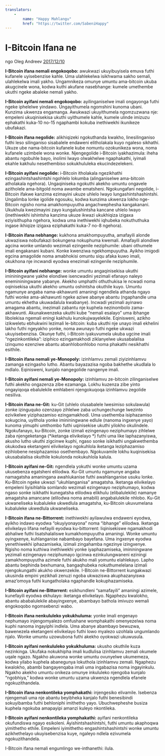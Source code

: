 ```yaml
---
translators: 
    - 
        name: "Happy Mahlangu"
        href: "https://twitter.com/SabeniHappy"
---
```

# I-Bitcoin Ifana ne

ngo Oleg Andreev [2017/12/10](https://oleganza.com/all/bitcoin-is-like/)

<LanguageDropdown/>

**I-Bitcoin ifana nemali engokoqobo:** awukwazi ukuyibuyisela emuva futhi kufanele uyisebenzise kahle. Uma ulahlekelwa isikhwama sakho semali, ulahlekelwa imali yakho. Ungamnikeza omunye umuntu ama-bitcoin ukuba akugcinele wona, kodwa kuthi akufane nasebhange: kumele umethembe ukuthi ngeke abaleke nemali yakho.

**I-Bitcoin ayifani nemali engokoqobo:** ayilinganiselwe imali ongayonga futhi ngeke iphelelwe yindawo. Ungayithumela ngomshini kunoma ubani. Kunzima ukwenza engamanga. Awukwazi ukuyithumela ngomzuzwana nje: empeleni ukuqinisekisa ukuthi uyithumele kahle, kumele ulinde imizuzu ephakathi kuka-10 no-15 ngaphambi kokuba inethiwekhi ikunikeze ubufakazi.

**I-Bitcoin ifana negolide:** alikhiqizeki ngokuthanda kwakho, linesilinganiso futhi leso silinganiso sisabalele endaweni elitholakala kuyo ngaleso sikhathi. Ukuze ube nama-bitcoin kufanele kube nomuntu ozokunikeza wona, noma kufanele uzimbele wona wonke. Njengegolide i-Bitcoin iyakhazimula: iheha abantu ngobuhle bayo, inolimi lwayo olwakhelwe ngaphakathi, iyimali ekahle kakhulu nesethembiso sokukhululeka ekucindezelekeni.

**I-B­itcoin ayifani negolide:** i-Bitcoin itholakala ngezikhathi ezingashintshashintshi ngohlelo lokumba (alinganiselwe ama-bitcoin atholakala ngehora). Ungaqiniseka ngokuthi akekho umuntu ongavele azitholele ama-bitgold noma awambe ematsheni. Ngokungafani negolide, i-Bitcoin ifakwe kanzima ezimayini ukuze uhlelo lwayo lungashintshashintshi. Ungalimba lonke igolide ngosuku, kodwa kunzima ukwenza lokho nge-Bitcoin ngisho noma amakhompuyutha angachwephesha kangakanani. Ukukhula kwezimayini zayo kungalushintsha kancane uhlelo lwayo (inethiwekhi ishintsha kanzima ukuze ikwazi ukukhiqiza izigaxa eziyisithupha ngehora, kodwa uma inethiwekhi iqhubeka nokuthuthuka ingase ikhiqize izigaxa eziphakathi kuka-7 no-8 ngehora).

**I-Bitcoin ifana nebhange:** kukhona amakhompuyutha, amafayili alonde ukwaziswa nobufakazi bokungena nokuphuma kwemali. Amafayili alondiwe agcina wonke umlando wezimali ezingenile neziphumile: ubani othumele imali engakanani kubani. Konke kwenziwa ngekhompuyutha. Ayikho imigodi egcina amagolide noma amabhokisi omuntu siqu afaka kuwo imali, okukhona nje incwandi eyodwa enezimali ezingenile neziphumile.

**I-Bitcoin ayifani nebhange:** wonke umuntu angaqinisekisa ukuthi imininingwane yakhe elondiwe isencwadini yezimali efanayo naleyo enemininingwane yabanye. Akekho umphathi othuthukisa le ncwadi noma oqinisekisa ukuthi akekho umuntu oshintsha okuthile kuyo. Umuntu ngamunye angaba nama-akhawunti amaningi ngendlela athanda ngayo futhi wonke ama-akhawunti ngeke aziwe abanye abantu (ngaphandle uma umuntu ekhetha ukuwadalula kwabanye). Incwadi yezimali ayinawo amagama abantu, inezimali zabantu nje kuphela nezinombolo zama-akhawunti. Akunakwenzeka ukuthi kube “nemali esalayo” uma ibhange libolekisa ngemali eningi kakhulu kunokujwayelekile. Eqinisweni, azikho izikweletu ebhukwini lezimali le-bitcoin: kuba ukuthi nje unayo imali ekhelini lakho futhi ngeyakho yonke, noma awunayo futhi ngeke ukwazi ukuyisebenzisa. Okunye futhi, i-Bitcoin iyakuvumela ukuba ugcine imali “ngezinkontileka”: iziphico ezingamakhodi ziklanyelwe ukusabalalisa izinqumo ezenziwe abantu abanhlobonhlobo noma phakathi nesikhathi esithile.

**I-Bitcoin ifana nemali ye-Monopoly:** izinhlamvu zemali ziyizinhlamvu zamanga ezingasho lutho. Abantu bayazazisa ngoba bakhethe ukudlala lo mdlalo. Eqinisweni, kunjalo nangegolide nangenye imali.

**I-Bitcoin ayifani nemali ye-Monopoly:** izinhlamvu ze-bitcoin zilinganiselwe futhi akekho ongazenza zibe ezamanga. Lokhu kuzenza zibe yinto ongayiqoqa ebalulekile emhlabeni njengokuqoqa izinhlamvu zegolide nesiliva.

**I-Bitcoin ifana ne-Git:** ku-Git (uhlelo olusabalele lwesimiso sokulawula) zonke izinguquko ozenzayo zihlelwe zaba uchungechunge lwezinto ezivikelwe yiziphazamiso ezingamakhodi.  Uma usethemba isiphazamiso sokugcina, uyithola yonke imininingwane edlule (nanoma ingxenye yayo) kunoma yimuphi umthombo futhi uqinisekise ukuthi yilokho okulindele. Ngokufanayo, ku-Bitcoin, zonke izimali ezingenayo neziphumayo zihlelwe zaba njengeketanga (*iketanga elivikelayo *) futhi uma like laphazanyiswa, akusho lutho ukuthi zigcinwe kuphi, ngaso sonke isikhathi ungakwethemba okukodwa eketangeni elivikelayo ngokuhlola iketanga leziphazamiso ezihlobene nesiphazamiso osethembayo. Ngokuvamile lokhu kuqinisekisa ukusabalalisa okuthile kokulonda nokukuhlola kalula.

**I-Bitcoin ayifani ne-Git:** ngendlela yokuthi wonke umuntu uzama ukusebenza egatsheni elilodwa. Ku-Git umuntu ngamunye angaba namagatsha amaningana awahlukanise futhi awahlanganise usuku lonke. Ku-Bitcoin ngeke ukwazi “ukuhlanganisa” amagatsha. Iketanga elivikelayo empeleni liyisihlahla somlando wezimali ezingenayo neziphumayo, kodwa ngaso sonke isikhathi kunegatsha elilodwa elikhulu (elibalulekile) namanye amagatsha amancane (elilodwa noma amabili) angabalulekile nhlobo. Ku-Git ukwaneliseka kubaluleke ukwedlula amagatsha, ku-Bitcoin ukuvumelana kubaluleke ukwedlula ukwaneliseka.

**I-Bitcoin ifana ne-Bittorrent:** inethiwekhi ayilawulwa endaweni eyodwa, ayikho indawo eyodwa “okuyiyonayona” noma “ibhange” elilodwa. Iketanga elivikelayo lifana nefayili eyodwa ku-bittorrent: liqinisekiswe ngamakhodi abhaliwe futhi lisatshalaliswe kumakhompuyutha amaningi. Wonke umuntu oyingxenye, kuhlanganise nabambayo bayefana. Uma ingxenye eyodwa yenethiwekhi iphazamiseka, izimali zingahamba ngezinye izingxenye. Ngisho noma kuthiwa inethiwekhi yonke iyaphazamiseka, imininingwane yezimali ezingenayo neziphumayo igcinwa ezinkulungwaneni eziningi zamakhompuyutha azimele futhi akukho mali yomuntu elahlekayo. Lapho abantu bephinda bexhumana, bangaqhubeka nokuthumelelana izimali njengokungathi akukho okwenzekile. I-Bitcoin ne-Bittorrent kungakwazi ukusinda empini yezikhali zenuzi ngoba ukwaziswa akuphazanyiswa amaz’omoya futhi kungatholaka ngaphandle kokuphazamiseka. 

**I-Bitcoin ayifani ne-Bittorrent:** esikhundleni “samafayili” amaningi azimele, kunefayili eyodwa ekhulayo: iketanga elivikelayo. Ngaphezu kwalokho, abantu ababalulekile abayingxenye, abambayo bathola imivuzo wemali engokoqobo ngomsebenzi wabo.

**I-Bitcoin ifana nenkululeko yokukhuluma:** yonke imali engenayo nephumayo injengomyalezo omfushane womphakathi omenyezelwa noma kuphi nanoma ingayiphi indlela. Uma abanye abambayo bewuzwa, bawenezela eketangeni elivikelayo futhi lowo myalezo uzohlala ungumlando njalo. Wonke umuntu uzowubona futhi akekho oyokwazi ukuwusula.

**I-Bitcoin ayifani nenkululeko yokukhuluma:** ukusho okuthile kuza nezinkinga. Ukufaka nokukhipha imali kudlulisa izinhlamvu zemali okumele uqale ngazo. Ngakho akuwona wonke umuntu ovunyelwe ukumemeza, kodwa yilabo kuphela abanegunya lokuthola izinhlamvu zemali. Ngaphezu kwalokho, abambi bangayenqaba imali uma ingabazisa noma ingayinkulu. Ngakho akekho umuntu onikeza omunye inkululeko njengoba kunjalo “ngobhiya,” kodwa wonke umuntu uzama ukwenza ngendlela efanele ngokuzithandela.

**I-Bitcoin ifana nenkontileka yomphakathi:** injengesiko elivamile. Isebenza njengemali uma nje abantu beyibheka kanjalo futhi benesibindi sokuyibamba futhi behloniphi imithetho yayo. Ubuchwepheshe busiza kuphela ngokuba amapayipi amanzi kuleyo nkontileka.

**I-Bitcoin ayifani nenkontileka yomphakathi:** ayifani nenkontileka okufundiswa ngayo esikoleni. Ayishintshashintshi, futhi umuntu akaphoqwa yimithetho ethile. Empeleni iyimithetho engashintshashintshi wonke umuntu azikhethelayo ukuyisebenzisa kuye, ngaleyo ndlela ezivumela ngokuzithandela.

I-Bitcoin ifana nemali engumlingo we-inthanethi: ilula.
